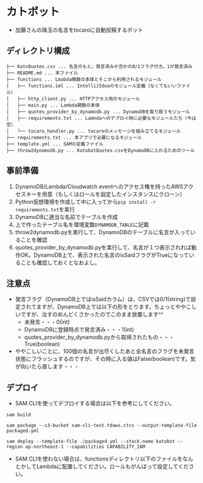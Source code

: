 # カトボット
- 加藤さんの珠玉の名言をtocaroに自動投稿するボット

## ディレクトリ構成
```$xslt
├── KatoQuotes.csv ... 名言のもと。発言済みか否かの0/1フラグ付き。1が発言済み
├── README.md ... 本ファイル
├── functions ... Lmabda関数の本体とそこから利用されるモジュール
│   ├── functions.iml ... IntelliJIdeaのモジュール定義（なくてもいいファイル）
│   ├── http_client.py ... HTTPアクセス用のモジュール
│   ├── main.py ... Lambda関数の本体
│   ├── quotes_provider_by_dynamodb.py ... DynamoDBを取り扱うモジュール
│   ├── requirements.txt ... Lamndaへのデプロイ時に必要なモジュールたち（今は空）
│   └── tocaro_handler.py ... tocaroのメッセージを組み立てるモジュール
├── requirements.txt ... 本アプリで必要になるモジュール
├── template.yml ... SAMの定義ファイル
├── throw2dynamodb.py ... KatobotQuotes.csvをDynamoDBに入れるためのツール
```

## 事前準備
1. DynamoDB/Lambda/Cloudwatch eventへのアクセス権を持ったAWSアクセスキーを用意（もしくはロールを設定したインスタンスにクローン）
1. Python仮想環境を作成して中に入ってから`pip install -r requirements.txt`を実行
1. DynamoDBに適当な名前でテーブルを作成
1. 上で作ったテーブル名を環境変数`DYNAMODB_TABLE`に記載
1. throw2dynamodb.pyを実行して、DynamoDBのテーブルに名言が入っていることを確認
1. quotes_provider_by_dynamodb.pyを実行して、名言が１つ表示されれば動作OK。DynamoDB上で、表示された名言のisSaidフラグがTrueになっていることも確認しておくとなおよし。

## 注意点
- 発言フラグ（DynamoDB上ではisSaidカラム）は、CSVでは0/1(string)で設定されてますが、DynamoDB上では以下の形をとります。ちょっとややこしいですが、治すのめんどくさかったのでこのまま放置します^^
    - 未発言・・・0(int)
    - DynamoDBに登録時点で発言済み・・・1(int)
    - quotes_provider_by_dynamodb.pyから取得されたもの・・・True(boolean)
- ややこしいことに、100個の名言が出尽くしたあと全名言のフラグを未発言状態にフラッシュするのですが、その時に入る値はFalse(boolean)です。気が向いたら直します・・・

## デプロイ
- SAM CLIを使ってデプロイする場合は以下を参考にしてください。
```$xslt
sam build
```
```$xslt
sam package --s3-bucket sam-cli-test.tdaws.ctcs --output-template-file packaged.yml
```
```$xslt
sam deploy --template-file ./packaged.yml --stack-name katobot --region ap-northeast-1 --capabilities CAPABILITY_IAM
```
- SAM CLIを使わない場合は、functionsディレクトリ以下のファイルをなんとかしてLambdaに配置してください。ロールもがんばって設定してください。
